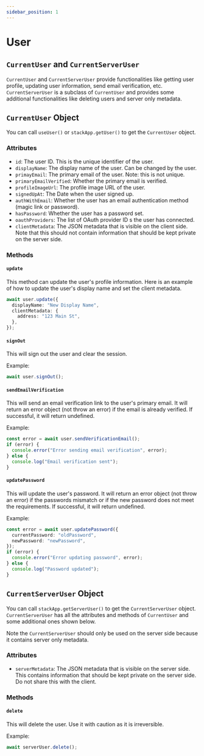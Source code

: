 ```yaml
---
sidebar_position: 1
---
```


# User

## `CurrentUser` and `CurrentServerUser`

`CurrentUser` and `CurrentServerUser` provide functionalities like getting user profile, updating user information, send email verification, etc. `CurrentServerUser` is a subclass of `CurrentUser` and provides some additional functionalities like deleting users and server only metadata.

## `CurrentUser` Object

You can call `useUser()` or `stackApp.getUser()` to get the `CurrentUser` object.

### Attributes

- `id`: The user ID. This is the unique identifier of the user.
- `displayName`: The display name of the user. Can be changed by the user.
- `primayEmail`: The primary email of the user. Note: this is not unique.
- `primaryEmailVerified`: Whether the primary email is verified.
- `profileImageUrl`: The profile image URL of the user.
- `signedUpAt`: The Date when the user signed up.
- `authWithEmail`: Whether the user has an email authentication method (magic link or password).
- `hasPassword`: Whether the user has a password set.
- `oauthProviders`: The list of OAuth provider ID s the user has connected.
- `clientMetadata`: The JSON metadata that is visible on the client side. Note that this should not contain information that should be kept private on the server side.

### Methods

#### `update`

This method can update the user's profile information. Here is an example of how to update the user's display name and set the client metadata.

```typescript
await user.update({
  displayName: "New Display Name",
  clientMetadata: {
    address: "123 Main St",
  },
});
```

#### `signOut`

This will sign out the user and clear the session.

Example: 
```typescript
await user.signOut();
```

#### `sendEmailVerification`

This will send an email verification link to the user's primary email. It will return an error object (not throw an error) if the email is already verified. If successful, it will return undefined.

Example:
```typescript
const error = await user.sendVerificationEmail();
if (error) {
  console.error("Error sending email verification", error);
} else {
  console.log("Email verification sent");
}
```

#### `updatePassword`

This will update the user's password. It will return an error object (not throw an error) if the passwords mismatch or if the new password does not meet the requirements. If successful, it will return undefined.

Example: 
```typescript
const error = await user.updatePassword({
  currentPassword: "oldPassword",
  newPassword: "newPassword",
});
if (error) {
  console.error("Error updating password", error);
} else {
  console.log("Password updated");
}
```

## `CurrentServerUser` Object

You can call `stackApp.getServerUser()` to get the `CurrentServerUser` object. `CurrentServerUser` has all the attributes and methods of `CurrentUser` and some additional ones shown below. 

Note the `CurrentServerUser` should only be used on the server side because it contains server only metadata.

### Attributes

- `serverMetadata`: The JSON metadata that is visible on the server side. This contains information that should be kept private on the server side. Do not share this with the client.

### Methods

#### `delete`

This will delete the user. Use it with caution as it is irreversible.

Example:
```typescript
await serverUser.delete();
```
